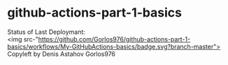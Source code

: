 # github-actions-part-1-basics

Status of Last Deploymant:<br>
<img src-"https://github.com/Gorlos976/github-actions-part-1-basics/workflows/My-GitHubActions-basics/badge.svg?branch-master"><br>
Copyleft by Denis Astahov Gorlos976

